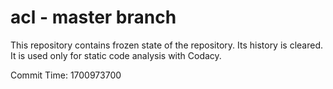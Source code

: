 # acl - master branch

This repository contains frozen state of the repository.
Its history is cleared. It is used only for static code
analysis with Codacy.

Commit Time: 1700973700
